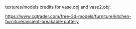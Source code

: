 textures/models credits for vase.obj and vase2.obj: 

https://www.cgtrader.com/free-3d-models/furniture/kitchen-furniture/ancient-breakable-pottery